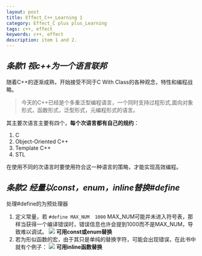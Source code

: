 ```yaml
---
layout: post
title: Effect_C++_Learning 1
category: Effect_C plus plus_Learning
tags: c++, effect
keywords: c++, effect
description: item 1 and 2.
---
```


## *条款1 视c++为一个语言联邦*
随着C++的逐渐成熟，开始接受不同于C With Class的各种观念，特性和编程战略。
> 今天的C++已经是个多重泛型编程语言，一个同时支持过程形式,面向对象形式，函数形式，泛型形式，元编程形式的语言。


其主要次语言主要有四个，**每个次语言都有自己的规约**：
1. C
2. Object-Oriented C++
3. Template C++
4. STL

在使用不同的次语言时要使用符合这一种语言的策略，才能实现高效编程。

## *条款2 经量以const，enum，inline替换#define*
  处理#define的为预处理器
 1. 定义常量，若
  `#define MAX_NUM  1000`
  MAX_NUM可能并未进入符号表，那样当获得一个编译错误时，错误信息也许会提到1000而不是MAX_NUM，导致难以调试。
  ![](http://i.imgur.com/XKpIfXc.png)
  **可用const或enum替换**
 2. 若为形似函数的宏，由于其只是单纯的替换字符，可能会出现错误，在此书中就有个例子：
  ![](http://i.imgur.com/uND6VoK.png)
  **可用inline函数替换**


